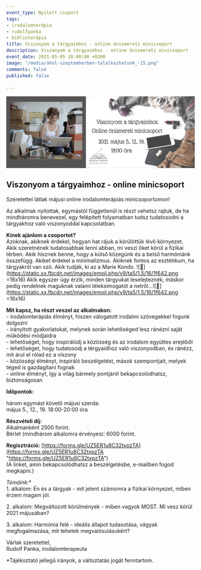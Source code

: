 ```yaml
---
event_type: Nyitott csoport
tags:
- irodalomterápia
- rudolfpanka
- biblioterápia
title: Viszonyom a tárgyaimhoz - online önismereti minicsoport
description: Viszonyom a tárgyaimhoz - online önismereti minicsoport
event_date: 2021-05-05 18:00:00 +0200
image: "/media/ahol-szeptemberben-talalkozhatunk_-15.png"
comments: false
published: false

---
```

![](/media/ahol-szeptemberben-talalkozhatunk_-15.png)

## Viszonyom a tárgyaimhoz - online minicsoport

Szeretettel látlak májusi online irodalomterápiás minicsoportomon!

Az alkalmak nyitottak, egymástól függetlenül is részt vehetsz rajtuk, de ha mindháromra benevezel, egy felépített folyamatban tudsz tudatosodni a tárgyakhoz való viszonyoddal kapcsolatban.

**Kinek ajánlom a csoportot?**  
Azoknak, akiknek érdekel, hogyan hat rájuk a körülöttük lévő környezet. Akik szeretnének tudatosabbak lenni abban, mi veszi őket körül a fizikai térben. Akik hisznek benne, hogy a külső közegünk és a belső harmóniánk összefügg. Akiket érdekel a minimalizmus. Akiknek fontos az esztétikum, ha tárgyakról van szó. Akik tudják, ki az a Marie Kondo. ![🙂](https://static.xx.fbcdn.net/images/emoji.php/v9/ta5/1.5/16/1f642.png =16x16) Akik egyszer úgy érzik, minden tárgyukat leselejteznék, máskor pedig rendelnek maguknak valami léleksimogatót a netről...![🙂](https://static.xx.fbcdn.net/images/emoji.php/v9/ta5/1.5/16/1f642.png =16x16)

**Mit kapsz, ha részt veszel az alkalmakon:**  
\- irodalomterápiás élményt, hiszen válogatott irodalmi szövegekkel fogunk dolgozni  
\- irányított gyakorlatokat, melynek során lehetőséged lesz ránézni saját működési módjaidra  
\- lehetőséget, hogy inspirálódj a közösség és az irodalom együttes erejéből  
\- lehetőséget, hogy tudatosodj a térgyaidhoz való viszonyodban, és ránézz, mit árul el rólad ez a viszony  
\- közösségi élményt, inspiráló beszélgetést, mások szempontjait, melyek téged is gazdagítani fognak  
\- online élményt, így a világ bármely pontjáról bekapcsolódhatsz, biztonságosan

**Időpontok:** 

három egymást követő májusi szerda:  
május 5., 12., 19. 18:00-20:00 óra

**Részvételi díj:**  
Alkalmanként 2500 forint.  
Bérlet (mindhárom alkalomra érvényes): 6000 forint.

**Regisztráció:** [https://forms.gle/UZ5ER1u8C32txpzTA](https://forms.gle/UZ5ER1u8C32txpzTA "https://forms.gle/UZ5ER1u8C32txpzTA")  
(A linket, amin bekapcsolódhatsz a beszélgetésbe, e-mailben fogod megkapni.)

**Témáink*:**  
1\. alkalom: Én és a tárgyak - mit jelent számomra a fizikai környezet, miben érzem magam jól.

2\. alkalom: Megváltozott körülmények - miben vagyok MOST. Mi vesz körül 2021 májusában?

3\. alkalom: Harmónia felé - ideális állapot tudasotása, vágyak megfogalmazása, mit tehetek megvalósulásukért?

Várlak szeretettel,  
Rudolf Panka, irodalomterapeuta

\*Tájékoztató jellegű irányok, a változtatás jogát fenntartom.